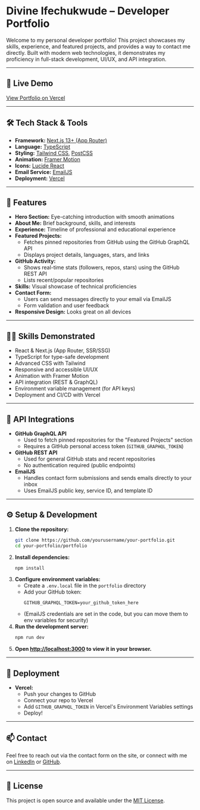 # Divine Ifechukwude – Developer Portfolio

Welcome to my personal developer portfolio! This project showcases my skills, experience, and featured projects, and provides a way to contact me directly. Built with modern web technologies, it demonstrates my proficiency in full-stack development, UI/UX, and API integration.

---

## 🚀 Live Demo

[View Portfolio on Vercel](https://my-professional-portfolio-two.vercel.app/)


---

## 🛠️ Tech Stack & Tools

- **Framework:** [Next.js 13+ (App Router)](https://nextjs.org/)
- **Language:** [TypeScript](https://www.typescriptlang.org/)
- **Styling:** [Tailwind CSS](https://tailwindcss.com/), [PostCSS](https://postcss.org/)
- **Animation:** [Framer Motion](https://www.framer.com/motion/)
- **Icons:** [Lucide React](https://lucide.dev/)
- **Email Service:** [EmailJS](https://www.emailjs.com/)
- **Deployment:** [Vercel](https://vercel.com/)

---

## 🌟 Features

- **Hero Section:** Eye-catching introduction with smooth animations
- **About Me:** Brief background, skills, and interests
- **Experience:** Timeline of professional and educational experience
- **Featured Projects:**
  - Fetches pinned repositories from GitHub using the GitHub GraphQL API
  - Displays project details, languages, stars, and links
- **GitHub Activity:**
  - Shows real-time stats (followers, repos, stars) using the GitHub REST API
  - Lists recent/popular repositories
- **Skills:** Visual showcase of technical proficiencies
- **Contact Form:**
  - Users can send messages directly to your email via EmailJS
  - Form validation and user feedback
- **Responsive Design:** Looks great on all devices

---

## 🧑‍💻 Skills Demonstrated

- React & Next.js (App Router, SSR/SSG)
- TypeScript for type-safe development
- Advanced CSS with Tailwind
- Responsive and accessible UI/UX
- Animation with Framer Motion
- API integration (REST & GraphQL)
- Environment variable management (for API keys)
- Deployment and CI/CD with Vercel

---

## 🔗 API Integrations

- **GitHub GraphQL API**
  - Used to fetch pinned repositories for the "Featured Projects" section
  - Requires a GitHub personal access token (`GITHUB_GRAPHQL_TOKEN`)
- **GitHub REST API**
  - Used for general GitHub stats and recent repositories
  - No authentication required (public endpoints)
- **EmailJS**
  - Handles contact form submissions and sends emails directly to your inbox
  - Uses EmailJS public key, service ID, and template ID

---

## ⚙️ Setup & Development

1. **Clone the repository:**
   ```bash
   git clone https://github.com/yourusername/your-portfolio.git
   cd your-portfolio/portfolio
   ```
2. **Install dependencies:**
   ```bash
   npm install
   ```
3. **Configure environment variables:**
   - Create a `.env.local` file in the `portfolio` directory
   - Add your GitHub token:
     ```env
     GITHUB_GRAPHQL_TOKEN=your_github_token_here
     ```
   - (EmailJS credentials are set in the code, but you can move them to env variables for security)
4. **Run the development server:**
   ```bash
   npm run dev
   ```
5. **Open [http://localhost:3000](http://localhost:3000) to view it in your browser.**

---

## 🚀 Deployment

- **Vercel:**
  - Push your changes to GitHub
  - Connect your repo to Vercel
  - Add `GITHUB_GRAPHQL_TOKEN` in Vercel's Environment Variables settings
  - Deploy!

---

## 📫 Contact

Feel free to reach out via the contact form on the site, or connect with me on [LinkedIn](https://www.linkedin.com/in/ebitech14/) or [GitHub](https://github.com/Ebi-Tech).

---

## 📝 License

This project is open source and available under the [MIT License](LICENSE).
